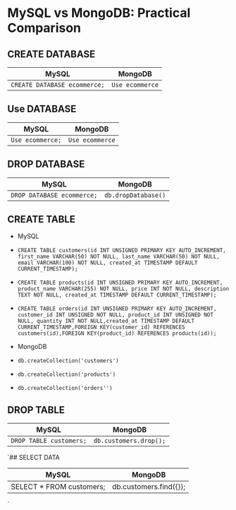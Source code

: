 # MySQL vs MongoDB: Practical Comparison

## CREATE DATABASE

| MySQL                                   | MongoDB                             |
|-----------------------------------------|-------------------------------------|
| `CREATE DATABASE ecommerce;`            | `Use ecommerce`                     |


## Use DATABASE

| MySQL                                   | MongoDB                             |
|-----------------------------------------|-------------------------------------|
| `Use ecommerce;`                        | `Use ecommerce`                     |


## DROP DATABASE

| MySQL                                   | MongoDB                             |
|-----------------------------------------|-------------------------------------|
| `DROP DATABASE ecommerce;`              | `db.dropDatabase()`                 |

## CREATE TABLE

- MySQL
 - `CREATE TABLE customers(id INT UNSIGNED PRIMARY KEY AUTO_INCREMENT, first_name VARCHAR(50) NOT NULL, last_name VARCHAR(50) NOT NULL, email VARCHAR(100) NOT NULL, created_at TIMESTAMP DEFAULT CURRENT_TIMESTAMP);`
 - `CREATE TABLE products(id INT UNSIGNED PRIMARY KEY AUTO_INCREMENT, product_name VARCHAR(255) NOT NULL, price INT NOT NULL, description TEXT NOT NULL, created_at TIMESTAMP DEFAULT CURRENT_TIMESTAMP);`
 - `CREATE TABLE orders(id INT UNSIGNED PRIMARY KEY AUTO_INCREMENT, customer_id INT UNSIGNED NOT NULL, product_id INT UNSIGNED NOT NULL, quantity INT NOT NULL,created_at TIMESTAMP DEFAULT CURRENT_TIMESTAMP,FOREIGN KEY(customer_id) REFERENCES customers(id),FOREIGN KEY(product_id) REFERENCES products(id));`

- MongoDB
 - `db.createCollection('customers')`
 - `db.createCollection('products')`
 - `db.createCollection('orders'')`


## DROP TABLE

| MySQL                                   | MongoDB                             |
|-----------------------------------------|-------------------------------------|
| `DROP TABLE customers;`                 | `db.customers.drop();`              |

`## SELECT DATA

| MySQL                                   | MongoDB                              |
|-----------------------------------------|--------------------------------------|
| SELECT * FROM customers;                | db.customers.find({});               |
`